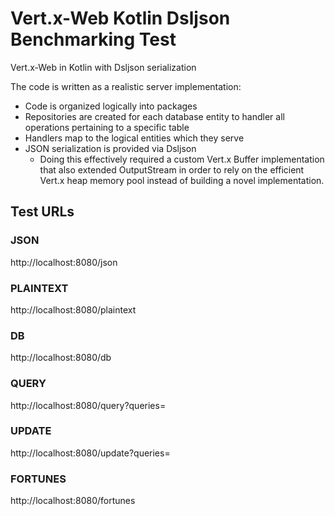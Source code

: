 # Vert.x-Web Kotlin Dsljson Benchmarking Test

Vert.x-Web in Kotlin with Dsljson serialization

The code is written as a realistic server implementation:
- Code is organized logically into packages
- Repositories are created for each database entity to handler all operations pertaining to a specific table
- Handlers map to the logical entities which they serve
- JSON serialization is provided via Dsljson
  - Doing this effectively required a custom Vert.x Buffer implementation that also extended OutputStream in order to rely on the efficient Vert.x heap memory pool instead of building a novel implementation.

## Test URLs

### JSON

http://localhost:8080/json

### PLAINTEXT

http://localhost:8080/plaintext

### DB

http://localhost:8080/db

### QUERY

http://localhost:8080/query?queries=

### UPDATE

http://localhost:8080/update?queries=

### FORTUNES

http://localhost:8080/fortunes
